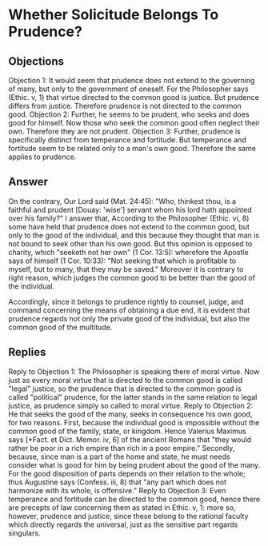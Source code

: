 # Whether Solicitude Belongs To Prudence?
## Objections
Objection 1: It would seem that prudence does not extend to the governing of many, but only to the government of oneself. For the Philosopher says (Ethic. v, 1) that virtue directed to the common good is justice. But prudence differs from justice. Therefore prudence is not directed to the common good.
Objection 2: Further, he seems to be prudent, who seeks and does good for himself. Now those who seek the common good often neglect their own. Therefore they are not prudent.
Objection 3: Further, prudence is specifically distinct from temperance and fortitude. But temperance and fortitude seem to be related only to a man's own good. Therefore the same applies to prudence.
## Answer
On the contrary, Our Lord said (Mat. 24:45): "Who, thinkest thou, is a faithful and prudent [Douay: 'wise'] servant whom his lord hath appointed over his family?"
I answer that, According to the Philosopher (Ethic. vi, 8) some have held that prudence does not extend to the common good, but only to the good of the individual, and this because they thought that man is not bound to seek other than his own good. But this opinion is opposed to charity, which "seeketh not her own" (1 Cor. 13:5): wherefore the Apostle says of himself (1 Cor. 10:33): "Not seeking that which is profitable to myself, but to many, that they may be saved." Moreover it is contrary to right reason, which judges the common good to be better than the good of the individual.

Accordingly, since it belongs to prudence rightly to counsel, judge, and command concerning the means of obtaining a due end, it is evident that prudence regards not only the private good of the individual, but also the common good of the multitude.
## Replies
Reply to Objection 1: The Philosopher is speaking there of moral virtue. Now just as every moral virtue that is directed to the common good is called "legal" justice, so the prudence that is directed to the common good is called "political" prudence, for the latter stands in the same relation to legal justice, as prudence simply so called to moral virtue.
Reply to Objection 2: He that seeks the good of the many, seeks in consequence his own good, for two reasons. First, because the individual good is impossible without the common good of the family, state, or kingdom. Hence Valerius Maximus says [*Fact. et Dict. Memor. iv, 6] of the ancient Romans that "they would rather be poor in a rich empire than rich in a poor empire." Secondly, because, since man is a part of the home and state, he must needs consider what is good for him by being prudent about the good of the many. For the good disposition of parts depends on their relation to the whole; thus Augustine says (Confess. iii, 8) that "any part which does not harmonize with its whole, is offensive."
Reply to Objection 3: Even temperance and fortitude can be directed to the common good, hence there are precepts of law concerning them as stated in Ethic. v, 1: more so, however, prudence and justice, since these belong to the rational faculty which directly regards the universal, just as the sensitive part regards singulars.